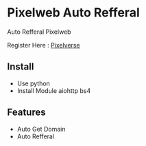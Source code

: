 
# Pixelweb Auto Refferal
Auto Refferal Pixelweb

Register Here : [Pixelverse](https://dashboard.pixelverse.xyz/?ref=necmauhaae&v=necmauhaae60585)

## Install
- Use python
- Install Module aiohttp bs4
## Features

- Auto Get Domain
- Auto Refferal


